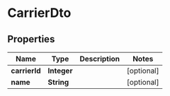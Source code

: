 
# CarrierDto

## Properties
Name | Type | Description | Notes
------------ | ------------- | ------------- | -------------
**carrierId** | **Integer** |  |  [optional]
**name** | **String** |  |  [optional]



